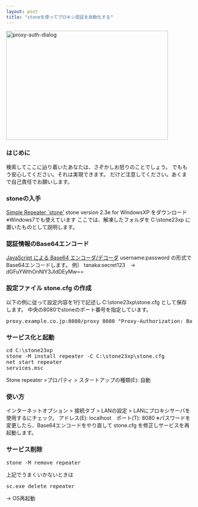 ```yaml
---
layout: post
title: "stoneを使ってプロキシ認証を自動化する"
---
```

<img src="http://blog.nocorica.jp/wp-content/uploads/2013/11/proxy-auth-dialog.png" alt="proxy-auth-dialog" width="439" height="296" class="alignnone size-full wp-image-337" /><!--more-->

<h3>はじめに</h3>
検索してここに辿り着いたあなたは、さぞかしお怒りのことでしょう。
でももう安心してください。それは実現できます。
だけど注意してください。あくまで自己責任でお願いします。


<h3>stoneの入手</h3>
<a href="http://www.gcd.org/sengoku/stone/Welcome.ja.html">Simple Repeater `stone'</a>
stone version 2.3e for WindowsXP をダウンロード
※Windows7でも使えています
ここでは、解凍したフォルダを C:\stone23xp に置いたものとして説明します。


<h3>認証情報のBase64エンコード</h3>
<a href="http://homepage3.nifty.com/georgei/hmetzger/base64.html">JavaScript による Base64 エンコーダ/デコーダ</a>
username:password の形式でBase64エンコードします。
例） tanaka:secret123　→　dGFuYWthOnNlY3JldDEyMw==


<h3>設定ファイル stone.cfg の作成</h3>
以下の例に従って設定内容を1行で記述し C:\stone23xp\stone.cfg として保存します。
中央の8080でstoneのポート番号を指定しています。
<pre class="lang:default decode:true " >
proxy.example.co.jp:8080/proxy 8080 "Proxy-Authorization: Basic dGFuYWthOnNlY3JldDEyMw=="
</pre> 


<h3>サービス化と起動</h3>
<pre class="lang:default decode:true " >
cd C:\stone23xp
stone -M install repeater -C C:\stone23xp\stone.cfg
net start repeater
services.msc
</pre> 
Stone repeater >プロパティ > スタートアップの種類(E): 自動


<h3>使い方</h3>
インターネットオプション > 接続タブ > LANの設定 > LANにプロキシサーバを使用するにチェック。
アドレス(E): localhost　ポート(T): 8080
※パスワードを変更したら、Base64エンコードをやり直して stone.cfg を修正しサービスを再起動します。


<h3>サービス削除</h3>
<pre class="lang:default decode:true " >
stone -M remove repeater
</pre>
上記でうまくいかないときは
<pre class="lang:default decode:true " >
sc.exe delete repeater
</pre>
→ OS再起動
